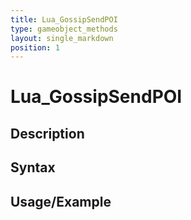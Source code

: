 ```yaml
---
title: Lua_GossipSendPOI
type: gameobject_methods
layout: single_markdown
position: 1
---
```


# Lua_GossipSendPOI

## Description

## Syntax

## Usage/Example


